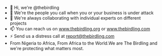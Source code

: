 - 👋 Hi, we're @thebirdling
- 👀 We're the people you call when you or your business is under attack
- 💞️ We're always collaborating with individual experts on different projects
- 📫 You can reach us on www.thebirdling.org or www.thebirdling.com
- ⚡ Send us a distress call at report@thebirdling.com
- From Nigeria to Africa, From Africa to the World.We are The Birdling and we're protecting what matters most.
<!---
thebirdling/thebirdling is a ✨ special ✨ repository because its `README.md` (this file) appears on your GitHub profile.
You can click the Preview link to take a look at your changes.
--->
